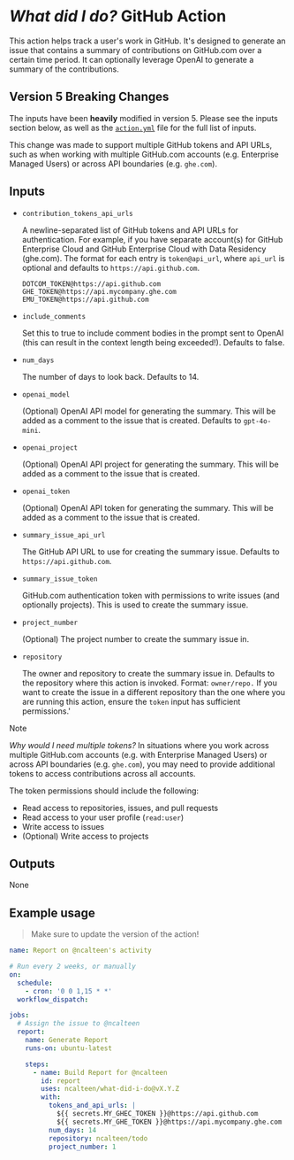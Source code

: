 # _What did I do?_ GitHub Action

This action helps track a user's work in GitHub. It's designed to generate an
issue that contains a summary of contributions on GitHub.com over a certain time
period. It can optionally leverage OpenAI to generate a summary of the
contributions.

## Version 5 Breaking Changes

The inputs have been **heavily** modified in version 5. Please see the inputs
section below, as well as the [`action.yml`](./action.yml) file for the full
list of inputs.

This change was made to support multiple GitHub tokens and API URLs, such as
when working with multiple GitHub.com accounts (e.g. Enterprise Managed Users)
or across API boundaries (e.g. `ghe.com`).

## Inputs

- `contribution_tokens_api_urls`

  A newline-separated list of GitHub tokens and API URLs for authentication. For
  example, if you have separate account(s) for GitHub Enterprise Cloud and
  GitHub Enterprise Cloud with Data Residency (ghe.com). The format for each
  entry is `token@api_url`, where `api_url` is optional and defaults to
  `https://api.github.com`.

  ```plain
  DOTCOM_TOKEN@https://api.github.com
  GHE_TOKEN@https://api.mycompany.ghe.com
  EMU_TOKEN@https://api.github.com
  ```

- `include_comments`

  Set this to true to include comment bodies in the prompt sent to OpenAI (this
  can result in the context length being exceeded!). Defaults to false.

- `num_days`

  The number of days to look back. Defaults to 14.

- `openai_model`

  (Optional) OpenAI API model for generating the summary. This will be added as
  a comment to the issue that is created. Defaults to `gpt-4o-mini`.

- `openai_project`

  (Optional) OpenAI API project for generating the summary. This will be added
  as a comment to the issue that is created.

- `openai_token`

  (Optional) OpenAI API token for generating the summary. This will be added as
  a comment to the issue that is created.

- `summary_issue_api_url`

  The GitHub API URL to use for creating the summary issue. Defaults to
  `https://api.github.com`.

- `summary_issue_token`

  GitHub.com authentication token with permissions to write issues (and
  optionally projects). This is used to create the summary issue.

- `project_number`

  (Optional) The project number to create the summary issue in.

- `repository`

  The owner and repository to create the summary issue in. Defaults to the
  repository where this action is invoked. Format: `owner/repo.` If you want to
  create the issue in a different repository than the one where you are running
  this action, ensure the `token` input has sufficient permissions.'

> [!NOTE]
>
> _Why would I need multiple tokens?_ In situations where you work across
> multiple GitHub.com accounts (e.g. with Enterprise Managed Users) or across
> API boundaries (e.g. `ghe.com`), you may need to provide additional tokens to
> access contributions across all accounts.

The token permissions should include the following:

- Read access to repositories, issues, and pull requests
- Read access to your user profile (`read:user`)
- Write access to issues
- (Optional) Write access to projects

## Outputs

None

## Example usage

> Make sure to update the version of the action!

```yaml
name: Report on @ncalteen's activity

# Run every 2 weeks, or manually
on:
  schedule:
    - cron: '0 0 1,15 * *'
  workflow_dispatch:

jobs:
  # Assign the issue to @ncalteen
  report:
    name: Generate Report
    runs-on: ubuntu-latest

    steps:
      - name: Build Report for @ncalteen
        id: report
        uses: ncalteen/what-did-i-do@vX.Y.Z
        with:
          tokens_and_api_urls: |
            ${{ secrets.MY_GHEC_TOKEN }}@https://api.github.com
            ${{ secrets.MY_GHE_TOKEN }}@https://api.mycompany.ghe.com
          num_days: 14
          repository: ncalteen/todo
          project_number: 1
```
